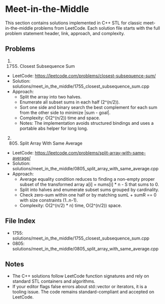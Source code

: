 # Meet-in-the-Middle

This section contains solutions implemented in C++ STL for classic meet-in-the-middle problems from LeetCode. Each solution file starts with the full problem statement header, link, approach, and complexity.

## Problems

1) 1755. Closest Subsequence Sum
- LeetCode: https://leetcode.com/problems/closest-subsequence-sum/
- Solution: solutions/meet_in_the_middle/1755_closest_subsequence_sum.cpp
- Approach:
  - Split the array into two halves.
  - Enumerate all subset sums in each half (2^(n/2)).
  - Sort one side and binary search the best complement for each sum from the other side to minimize |sum - goal|.
  - Complexity: O(2^(n/2)) time and space.
  - Notes: The implementation avoids structured bindings and uses a portable abs helper for long long.

2) 0805. Split Array With Same Average
- LeetCode: https://leetcode.com/problems/split-array-with-same-average/
- Solution: solutions/meet_in_the_middle/0805_split_array_with_same_average.cpp
- Approach:
  - Average equality condition reduces to finding a non-empty proper subset of the transformed array a[i] = nums[i] * n - S that sums to 0.
  - Split into halves and enumerate subset sums grouped by cardinality.
  - Check zero-sum within one half or by matching sumL + sumR == 0 with size constraints (1..n-1).
  - Complexity: O(2^(n/2) * n) time, O(2^(n/2)) space.

## File Index

- 1755: solutions/meet_in_the_middle/1755_closest_subsequence_sum.cpp
- 0805: solutions/meet_in_the_middle/0805_split_array_with_same_average.cpp

## Notes

- The C++ solutions follow LeetCode function signatures and rely on standard STL containers and algorithms.
- If your editor flags false errors about std::vector or iterators, it is a tooling issue. The code remains standard-compliant and accepted on LeetCode.